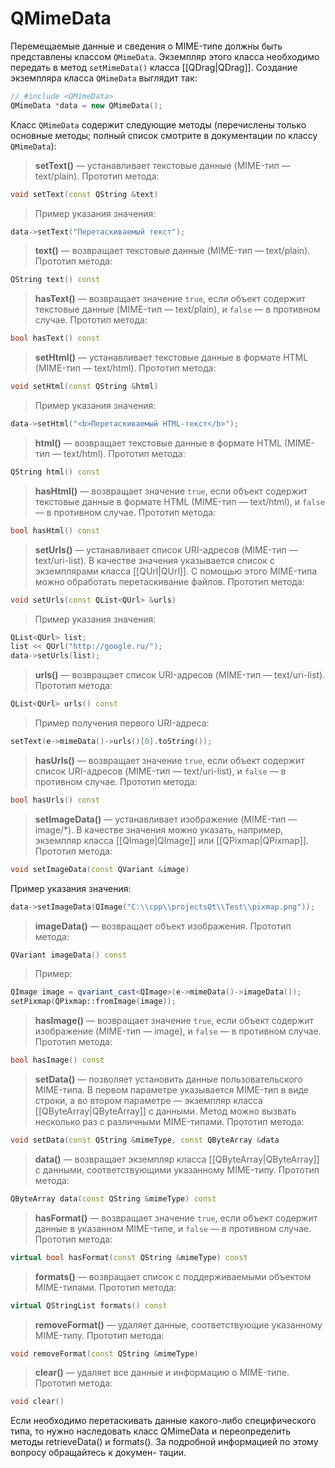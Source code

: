 # QMimeData

Перемещаемые данные и сведения о MIME-типе должны быть представлены классом `QMimeData`. Экземпляр этого класса необходимо передать в метод `setMimeData()` класса [[QDrag|QDrag]]. Создание экземпляра класса `QMimeData` выглядит так:

```c++
// #include <QMimeData>
QMimeData *data = new QMimeData();
```

Класс `QMimeData` содержит следующие методы (перечислены только основные
методы; полный список смотрите в документации по классу `QMimeData`):

> **setText()** — устанавливает текстовые данные (MIME-тип — text/plain). Прототип метода:
```c++
void setText(const QString &text)
```
> Пример указания значения:
```c++
data->setText("Перетаскиваемый текст");
```

> **text()** — возвращает текстовые данные (MIME-тип — text/plain). Прототип метода:
```c++
QString text() const
```

> **hasText()** — возвращает значение `true`, если объект содержит текстовые данные (MIME-тип — text/plain), и `false` — в противном случае. Прототип метода:
```c++
bool hasText() const
```

> **setHtml()** — устанавливает текстовые данные в формате HTML (MIME-тип — text/html). Прототип метода:
```c++
void setHtml(const QString &html)
```
> Пример указания значения:
```c++
data->setHtml("<b>Перетаскиваемый HTML-текст</b>");
```

> **html()** — возвращает текстовые данные в формате HTML (MIME-тип — text/html). Прототип метода:
```c++
QString html() const
```

> **hasHtml()** — возвращает значение `true`, если объект содержит текстовые данные в формате HTML (MIME-тип — text/html), и `false` — в противном случае. Прототип метода:
```c++
bool hasHtml() const
```

> **setUrls()** — устанавливает список URI-адресов (MIME-тип — text/uri-list). В качестве значения указывается список с экземплярами класса [[QUrl|QUrl]]. С помощью этого MIME-типа можно обработать перетаскивание файлов. Прототип метода:
```c++
void setUrls(const QList<QUrl> &urls)
```
> Пример указания значения:
```c++
QList<QUrl> list;
list << QUrl("http://google.ru/");
data->setUrls(list);
```

> **urls()** — возвращает список URI-адресов (MIME-тип — text/uri-list). Прототип метода:
```c++
QList<QUrl> urls() const
```
> Пример получения первого URI-адреса:
```c++
setText(e->mimeData()->urls()[0].toString());
```

> **hasUrls()** — возвращает значение `true`, если объект содержит список URI-адресов (MIME-тип — text/uri-list), и `false` — в противном случае. Прототип метода:
```c++
bool hasUrls() const
```

> **setImageData()** — устанавливает изображение (MIME-тип — image/*). В качестве значения можно указать, например, экземпляр класса [[QImage|QImage]] или [[QPixmap|QPixmap]]. Прототип метода:
```c++
void setImageData(const QVariant &image)
```
Пример указания значения:
```c++
data->setImageData(QImage("C:\\cpp\\projectsQt\\Test\\pixmap.png"));
```

> **imageData()** — возвращает объект изображения. Прототип метода:
```c++
QVariant imageData() const
```
> Пример:
```c++
QImage image = qvariant_cast<QImage>(e->mimeData()->imageData());
setPixmap(QPixmap::fromImage(image));
```

> **hasImage()** — возвращает значение `true`, если объект содержит изображение (MIME-тип — image), и `false` — в противном случае. Прототип метода:
```c++
bool hasImage() const
```

> **setData()** — позволяет установить данные пользовательского MIME-типа. В первом параметре указывается MIME-тип в виде строки, а во втором параметре — экземпляр класса [[QByteArray|QByteArray]] с данными. Метод можно вызвать несколько раз с различными MIME-типами. Прототип метода:
```c++
void setData(const QString &mimeType, const QByteArray &data
```

> **data()** — возвращает экземпляр класса [[QByteArray|QByteArray]] с данными, соответствующими указанному MIME-типу. Прототип метода:
```c++
QByteArray data(const QString &mimeType) const
```

> **hasFormat()** — возвращает значение `true`, если объект содержит данные в указанном MIME-типе, и `false` — в противном случае. Прототип метода:
```c++
virtual bool hasFormat(const QString &mimeType) const
```

> **formats()** — возвращает список с поддерживаемыми объектом MIME-типами. Прототип метода:
```c++
virtual QStringList formats() const
```

> **removeFormat()** — удаляет данные, соответствующие указанному MIME-типу.
Прототип метода:
```c++
void removeFormat(const QString &mimeType)
```

> **clear()** — удаляет все данные и информацию о MIME-типе. Прототип метода:
```c++
void clear()
```

Если необходимо перетаскивать данные какого-либо специфического типа, то нужно наследовать класс QMimeData и переопределить методы retrieveData() и
formats(). За подробной информацией по этому вопросу обращайтесь к докумен-
тации.


